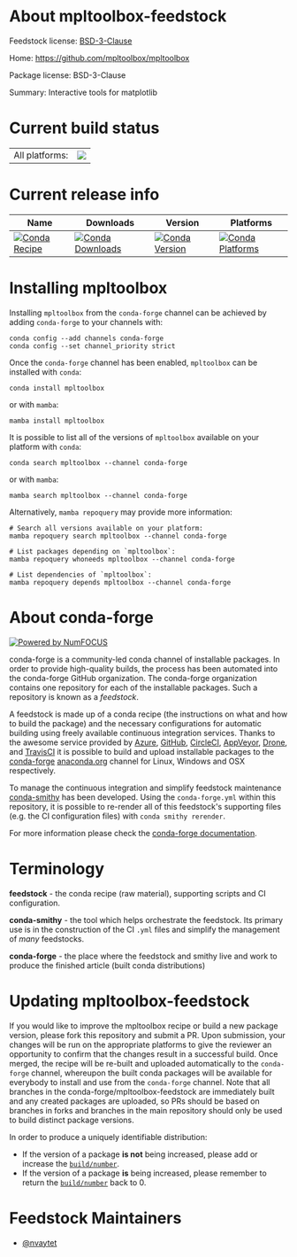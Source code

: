 About mpltoolbox-feedstock
==========================

Feedstock license: [BSD-3-Clause](https://github.com/conda-forge/mpltoolbox-feedstock/blob/main/LICENSE.txt)

Home: https://github.com/mpltoolbox/mpltoolbox

Package license: BSD-3-Clause

Summary: Interactive tools for matplotlib

Current build status
====================


<table><tr><td>All platforms:</td>
    <td>
      <a href="https://dev.azure.com/conda-forge/feedstock-builds/_build/latest?definitionId=17479&branchName=main">
        <img src="https://dev.azure.com/conda-forge/feedstock-builds/_apis/build/status/mpltoolbox-feedstock?branchName=main">
      </a>
    </td>
  </tr>
</table>

Current release info
====================

| Name | Downloads | Version | Platforms |
| --- | --- | --- | --- |
| [![Conda Recipe](https://img.shields.io/badge/recipe-mpltoolbox-green.svg)](https://anaconda.org/conda-forge/mpltoolbox) | [![Conda Downloads](https://img.shields.io/conda/dn/conda-forge/mpltoolbox.svg)](https://anaconda.org/conda-forge/mpltoolbox) | [![Conda Version](https://img.shields.io/conda/vn/conda-forge/mpltoolbox.svg)](https://anaconda.org/conda-forge/mpltoolbox) | [![Conda Platforms](https://img.shields.io/conda/pn/conda-forge/mpltoolbox.svg)](https://anaconda.org/conda-forge/mpltoolbox) |

Installing mpltoolbox
=====================

Installing `mpltoolbox` from the `conda-forge` channel can be achieved by adding `conda-forge` to your channels with:

```
conda config --add channels conda-forge
conda config --set channel_priority strict
```

Once the `conda-forge` channel has been enabled, `mpltoolbox` can be installed with `conda`:

```
conda install mpltoolbox
```

or with `mamba`:

```
mamba install mpltoolbox
```

It is possible to list all of the versions of `mpltoolbox` available on your platform with `conda`:

```
conda search mpltoolbox --channel conda-forge
```

or with `mamba`:

```
mamba search mpltoolbox --channel conda-forge
```

Alternatively, `mamba repoquery` may provide more information:

```
# Search all versions available on your platform:
mamba repoquery search mpltoolbox --channel conda-forge

# List packages depending on `mpltoolbox`:
mamba repoquery whoneeds mpltoolbox --channel conda-forge

# List dependencies of `mpltoolbox`:
mamba repoquery depends mpltoolbox --channel conda-forge
```


About conda-forge
=================

[![Powered by
NumFOCUS](https://img.shields.io/badge/powered%20by-NumFOCUS-orange.svg?style=flat&colorA=E1523D&colorB=007D8A)](https://numfocus.org)

conda-forge is a community-led conda channel of installable packages.
In order to provide high-quality builds, the process has been automated into the
conda-forge GitHub organization. The conda-forge organization contains one repository
for each of the installable packages. Such a repository is known as a *feedstock*.

A feedstock is made up of a conda recipe (the instructions on what and how to build
the package) and the necessary configurations for automatic building using freely
available continuous integration services. Thanks to the awesome service provided by
[Azure](https://azure.microsoft.com/en-us/services/devops/), [GitHub](https://github.com/),
[CircleCI](https://circleci.com/), [AppVeyor](https://www.appveyor.com/),
[Drone](https://cloud.drone.io/welcome), and [TravisCI](https://travis-ci.com/)
it is possible to build and upload installable packages to the
[conda-forge](https://anaconda.org/conda-forge) [anaconda.org](https://anaconda.org/)
channel for Linux, Windows and OSX respectively.

To manage the continuous integration and simplify feedstock maintenance
[conda-smithy](https://github.com/conda-forge/conda-smithy) has been developed.
Using the ``conda-forge.yml`` within this repository, it is possible to re-render all of
this feedstock's supporting files (e.g. the CI configuration files) with ``conda smithy rerender``.

For more information please check the [conda-forge documentation](https://conda-forge.org/docs/).

Terminology
===========

**feedstock** - the conda recipe (raw material), supporting scripts and CI configuration.

**conda-smithy** - the tool which helps orchestrate the feedstock.
                   Its primary use is in the construction of the CI ``.yml`` files
                   and simplify the management of *many* feedstocks.

**conda-forge** - the place where the feedstock and smithy live and work to
                  produce the finished article (built conda distributions)


Updating mpltoolbox-feedstock
=============================

If you would like to improve the mpltoolbox recipe or build a new
package version, please fork this repository and submit a PR. Upon submission,
your changes will be run on the appropriate platforms to give the reviewer an
opportunity to confirm that the changes result in a successful build. Once
merged, the recipe will be re-built and uploaded automatically to the
`conda-forge` channel, whereupon the built conda packages will be available for
everybody to install and use from the `conda-forge` channel.
Note that all branches in the conda-forge/mpltoolbox-feedstock are
immediately built and any created packages are uploaded, so PRs should be based
on branches in forks and branches in the main repository should only be used to
build distinct package versions.

In order to produce a uniquely identifiable distribution:
 * If the version of a package **is not** being increased, please add or increase
   the [``build/number``](https://docs.conda.io/projects/conda-build/en/latest/resources/define-metadata.html#build-number-and-string).
 * If the version of a package **is** being increased, please remember to return
   the [``build/number``](https://docs.conda.io/projects/conda-build/en/latest/resources/define-metadata.html#build-number-and-string)
   back to 0.

Feedstock Maintainers
=====================

* [@nvaytet](https://github.com/nvaytet/)

